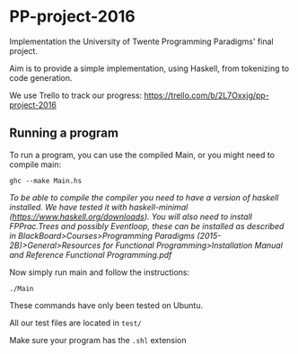 # PP-project-2016

Implementation the University of Twente Programming Paradigms' final project.

Aim is to provide a simple implementation, using Haskell, from tokenizing to code generation. 

We use Trello to track our progress: 
https://trello.com/b/2L7Oxxjg/pp-project-2016

## Running a program
To run a program, you can use the compiled Main, or you might need to compile main:

`ghc --make Main.hs`

*To be able to compile the compiler you need to have a version of haskell installed. We have tested it with haskell-minimal (https://www.haskell.org/downloads). You will also need to install FPPrac.Trees and possibly Eventloop, these can be installed as described in BlackBoard>Courses>Programming Paradigms (2015-2B)>General>Resources for Functional Programming>Installation Manual and Reference Functional Programming.pdf*

Now simply run main and follow the instructions:

`./Main`

These commands have only been tested on Ubuntu.

All our test files are located in `test/`

Make sure your program has the `.shl` extension
